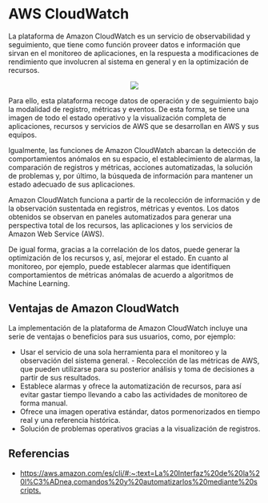# AWS CloudWatch

La plataforma de Amazon CloudWatch es un servicio de observabilidad y seguimiento, que tiene como función proveer datos e información que sirvan en el monitoreo de aplicaciones, en la respuesta a modificaciones de rendimiento que involucren al sistema en general y en la optimización de recursos.


<p align="center">
  <img src="https://github.com/dimasx010/knowledge/assets/105082657/fad6af35-c83d-429f-9fde-aeb0d8974251">
</p>

Para ello, esta plataforma recoge datos de operación y de seguimiento bajo la modalidad de registro, métricas y eventos. De esta forma, se tiene una imagen de todo el estado operativo y la visualización completa de aplicaciones, recursos y servicios de AWS que se desarrollan en AWS y sus equipos.

Igualmente, las funciones de Amazon CloudWatch abarcan la detección de comportamientos anómalos en su espacio, el establecimiento de alarmas, la comparación de registros y métricas, acciones automatizadas, la solución de problemas y, por último, la búsqueda de información para mantener un estado adecuado de sus aplicaciones.

Amazon CloudWatch funciona a partir de la recolección de información y de la observación sustentada en registros, métricas y eventos. Los datos obtenidos se observan en paneles automatizados para generar una perspectiva total de los recursos, las aplicaciones y los servicios de Amazon Web Service (AWS).

De igual forma, gracias a la correlación de los datos, puede generar la optimización de los recursos y, así, mejorar el estado. En cuanto al monitoreo, por ejemplo, puede establecer alarmas que identifiquen comportamientos de métricas anómalas de acuerdo a algoritmos de Machine Learning.

## Ventajas de Amazon CloudWatch

La implementación de la plataforma de Amazon CloudWatch incluye una serie de ventajas o beneficios para sus usuarios, como, por ejemplo:

- Usar el servicio de una sola herramienta para el monitoreo y la observación del sistema general.
​- Recolección de las métricas de AWS, que pueden utilizarse para su posterior análisis y toma de decisiones a partir de sus resultados.
- Establece alarmas y ofrece la automatización de recursos, para así evitar gastar tiempo llevando a cabo las actividades de monitoreo de forma manual.
- Ofrece una imagen operativa estándar, datos pormenorizados en tiempo real y una referencia histórica.
- Solución de problemas operativos gracias a la visualización de registros.

## Referencias
- https://aws.amazon.com/es/cli/#:~:text=La%20Interfaz%20de%20la%20l%C3%ADnea,comandos%20y%20automatizarlos%20mediante%20scripts.​
